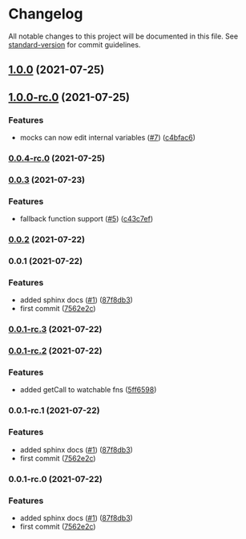 # Changelog

All notable changes to this project will be documented in this file. See [standard-version](https://github.com/conventional-changelog/standard-version) for commit guidelines.

## [1.0.0](https://github.com/defi-wonderland/smock/compare/v1.0.0-rc.0...v1.0.0) (2021-07-25)

## [1.0.0-rc.0](https://github.com/defi-wonderland/smock/compare/v0.0.3...v1.0.0-rc.0) (2021-07-25)


### Features

* mocks can now edit internal variables ([#7](https://github.com/defi-wonderland/smock/issues/7)) ([c4bfac6](https://github.com/defi-wonderland/smock/commit/c4bfac6a9ab222f6899301f30cdb70f271b2e146))

### [0.0.4-rc.0](https://github.com/defi-wonderland/smock/compare/v0.0.3...v0.0.4-rc.0) (2021-07-25)

### [0.0.3](https://github.com/defi-wonderland/smock/compare/v0.0.2...v0.0.3) (2021-07-23)


### Features

* fallback function support ([#5](https://github.com/defi-wonderland/smock/issues/5)) ([c43c7ef](https://github.com/defi-wonderland/smock/commit/c43c7ef113f0cd17b1bb2d9dfe323d5a2dc715c8))

### [0.0.2](https://github.com/defi-wonderland/smock/compare/v0.0.1...v0.0.2) (2021-07-22)

### 0.0.1 (2021-07-22)


### Features

* added sphinx docs ([#1](https://github.com/defi-wonderland/smock/issues/1)) ([87f8db3](https://github.com/defi-wonderland/smock/commit/87f8db389b157c35792d640067aa7e1038198e63))
* first commit ([7562e2c](https://github.com/defi-wonderland/smock/commit/7562e2cd6cf7d79b8581e093766cb3d60a4a1974))

### [0.0.1-rc.3](https://github.com/defi-wonderland/smock/compare/v0.0.1-rc.2...v0.0.1-rc.3) (2021-07-22)

### [0.0.1-rc.2](https://github.com/defi-wonderland/smock/compare/v0.0.1-rc.1...v0.0.1-rc.2) (2021-07-22)


### Features

* added getCall to watchable fns ([5ff6598](https://github.com/defi-wonderland/smock/commit/5ff6598719e80127378bbce5e8a07157560a842d))

### 0.0.1-rc.1 (2021-07-22)


### Features

* added sphinx docs ([#1](https://github.com/defi-wonderland/smock/issues/1)) ([87f8db3](https://github.com/defi-wonderland/smock/commit/87f8db389b157c35792d640067aa7e1038198e63))
* first commit ([7562e2c](https://github.com/defi-wonderland/smock/commit/7562e2cd6cf7d79b8581e093766cb3d60a4a1974))

### 0.0.1-rc.0 (2021-07-22)


### Features

* added sphinx docs ([#1](https://github.com/defi-wonderland/smock/issues/1)) ([87f8db3](https://github.com/defi-wonderland/smock/commit/87f8db389b157c35792d640067aa7e1038198e63))
* first commit ([7562e2c](https://github.com/defi-wonderland/smock/commit/7562e2cd6cf7d79b8581e093766cb3d60a4a1974))
